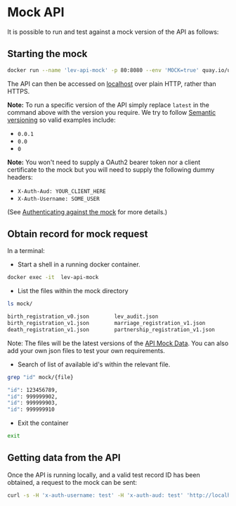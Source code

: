 # Mock API  

It is possible to run and test against a mock version of the API as follows:

## Starting the mock

```bash
docker run --name 'lev-api-mock' -p 80:8080 --env 'MOCK=true' quay.io/ukhomeofficedigital/lev-api:latest
```

The API can then be accessed on [localhost] over plain HTTP, rather than HTTPS.

**Note:** To run a specific version of the API simply replace `latest` in the command above with the version you require. We try to follow [Semantic versioning] so valid examples include:

* `0.0.1`
* `0.0`
* `0`

**Note:** You won't need to supply a OAuth2 bearer token nor a client certificate to the mock but you will need to supply the following dummy headers:

* `X-Auth-Aud: YOUR_CLIENT_HERE`
* `X-Auth-Username: SOME_USER`

(See [Authenticating against the mock] for more details.)

## Obtain record for mock request

In a terminal:

* Start a shell in a running docker container.

```bash
docker exec -it  lev-api-mock
```

* List the files within the mock directory

```bash
ls mock/

birth_registration_v0.json        lev_audit.json
birth_registration_v1.json        marriage_registration_v1.json
death_registration_v1.json        partnership_registration_v1.json
```
Note: The files will be the latest versions of the [API Mock Data]. You can also add your own json files to test your 
own requirements.

* Search of list of available id's within the relevant file.

```bash
grep "id" mock/{file}

"id": 123456789,
"id": 999999902,
"id": 999999903,
"id": 999999910
```

* Exit the container

```bash
exit
```

## Getting data from the API
Once the API is running locally, and a valid test record ID has been obtained, a request to the mock can be sent:

```bash
curl -s -H 'x-auth-username: test' -H 'x-auth-aud: test' 'http://localhost/v1/registration/{dataset}/{ID}'
```

[localhost]: http://localhost/
[Semantic versioning]: https://semver.org/
[Authenticating against the mock]: ./Authentication#authenticating-against-the-mock
[API Mock Data]: https://github.com/UKHomeOffice/lev-api/tree/master/mock

